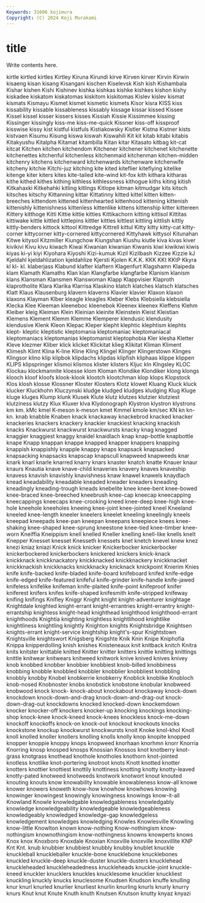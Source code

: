 ```yaml
---
Keywords: 31606 kojimura
Copyright: (C) 2024 Koji Murakami
---
```


# title

Write contents here.



 kirtle kirtled kirtles Kirtley Kiruna Kirundi kirve Kirven
kirver Kirvin Kirwin kisaeng kisan kisang Kisangani kischen Kiselevsk Kish
kish Kishambala Kishar kishen Kishi Kishinev kishka kishkas kishke kishkes
kishon kishy kiskadee kiskatom kiskatomas kiskitom kiskitomas Kislev kislev kismat
kismats Kismayu Kismet kismet kismetic kismets Kisor kisra KISS kiss
kissability kissable kissableness kissably kissage kissar kissed Kissee Kissel kissel
kisser kissers kisses Kissiah Kissie Kissimmee kissing Kissinger kissingly kiss-me
kiss-me-quick Kissner kiss-off kissproof kisswise kissy kist kistful kistfuls Kistiakowsky
Kistler Kistna Kistner kists kistvaen Kisumu Kisung kiswa kiswah Kiswahili
Kit kit kitab kitabi kitabis Kitakyushu Kitalpha Kitamat kitambilla Kitan
kitar Kitasato kitbag kit-cat kitcat Kitchen kitchen kitchendom Kitchener kitchener
kitchenet kitchenette kitchenettes kitchenful kitchenless kitchenmaid kitchenman kitchen-midden kitchenry kitchens
kitchenward kitchenwards kitchenware kitchenwife kitcheny kitchie Kitchi-juz kitching kite kited
kiteflier kiteflying kitelike kitenge kiter kiters kites kite-tailed kite-wind kit-fox
kith kithara kitharas kithe kithed kithes kithing kithless kithlessness kithogue
kiths kiting kitish Kitkahaxki Kitkehahki kitling kitlings Kitlope kitman kitmudgar
kits kitsch kitsches kitschy Kittanning kittar Kittatinny kitted kittel kitten
kitten-breeches kittendom kittened kittenhearted kittenhood kittening kittenish kittenishly kittenishness kittenless
kittenlike kittens kittenship kitter kittereen Kittery kitthoge Kitti Kittie kittie
kitties Kittikachorn kitting kittisol Kittitas kittiwake kittle kittled kittlepins kittler
kittles kittlest kittling kittlish kittly kittly-benders kittock kittool Kittredge Kittrell
kittul Kitty kitty kitty-cat kitty-corner kittycorner kitty-cornered kittycornered Kittyhawk kittysol
Kitunahan Kitwe kitysol Kitzmiller Kiungchow Kiungshan Kiushu kiutle kiva kivas
kiver kivikivi Kivu kivu kiwach Kiwai Kiwanian kiwanian Kiwanis kiwi
kiwikiwi kiwis kiyas ki-yi kiyi Kiyohara Kiyoshi Kizi-kumuk Kizil Kizilbash
Kizzee Kizzie kJ Kjeldahl kjeldahlization kjeldahlize Kjersti Kjolen K.K.K. KKK
KKt KKtP Kkyra kl kl- kl. klaberjass Klabund klafter klaftern
Klagenfurt Klagshamn Klaipeda klam Klamath Klamaths Klan klan Klangfarbe klangfarbe
Klanism klanism klans Klansman Klansmen Klanswoman Klapp Klappvisier Klaproth klaprotholite
Klara Klarika Klarrisa Klaskino klatch klatches klatsch klatsches Klatt Klaus
Klausenburg klavern klaverns Klavier klavier Klaxon klaxon klaxons Klayman Klber
kleagle kleagles Kleber Klebs Klebsiella klebsiella Klecka Klee Kleeman kleeneboc
kleenebok Kleenex kleenex Kleffens Klehm Kleiber kleig Kleiman Klein Kleinian
kleinite Kleinstein Kleist Kleistian Klemens Klement Klemm Klemme Klemperer klendusic
klendusity klendusive Klenk Kleon Klepac Kleper klepht klephtic klephtism klephts
klept- kleptic kleptistic kleptomania kleptomaniac kleptomaniacal kleptomaniacs kleptomanias kleptomanist kleptophobia
Kler klesha Kletter Kleve klezmer Kliber klick klicket Klickitat klieg
Klikitat Kliman Kliment Klimesh Klimt Klina K-line Kline Kling Klingel
Klinger Klingerstown Klinges Klingsor klino klip klipbok klipdachs klipdas klipfish
kliphaas klippe klippen KLIPS klipspringer klismoi klismos klister klisters Kljuc
kln Klngsley KLOC Klockau klockmannite kloesse klom Kloman Klondike Klondiker
klong klongs klooch kloof kloofs klook-klook klootch klootchman klop klops
Klopstock Klos klosh klosse Klossner Kloster Klosters Klotz klowet Kluang
Kluck kluck klucker Kluckhohn Kluczynski kludge kludged kludges kludging Klug
Kluge kluge kluges Klump klunk Klusek Klute klutz klutzes klutzier
klutziest klutziness klutzy Klux Kluxer klva Klydonograph Klystron klystron klystrons
km km. kMc kmel K-meson k-meson kmet Kmmel kmole km/sec
KN kn kn- kn. knab knabble Knaben knack knackaway knackebrod
knacked knacker knackeries knackers knackery knackier knackiest knacking knackish knacks
Knackwurst knackwurst knackwursts knacky knag knagged knaggier knaggiest knaggy knaidel
knaidlach knap knap-bottle knapbottle knape Knapp knappan knappe knapped knapper
knappers knapping knappish knappishly knapple knappy knaps knapsack knapsacked knapsacking
knapsacks knapscap knapscull knapweed knapweeds knar knark knarl knarle knarred
knarry knars knaster knatch knatte Knauer knaur knaurs Knautia knave
knave-child knaveries knavery knaves knaveship knavess knavish knavishly knavishness knaw
knawel knawels knaydlach knead kneadability kneadable kneaded kneader kneaders kneading
kneadingly kneading-trough kneads knebelite knee knee-bent knee-bowed knee-braced knee-breeched kneebrush
knee-cap kneecap kneecapping kneecappings kneecaps knee-crooking kneed knee-deep knee-high knee-hole
kneehole kneeholes kneeing knee-joint knee-jointed kneel Kneeland kneeled knee-length kneeler
kneelers kneelet kneeling kneelingly kneels kneepad kneepads knee-pan kneepan kneepans
kneepiece knees knee-shaking knee-shaped knee-sprung kneestone knee-tied knee-timber knee-worn Kneiffia
Kneippism knell knelled Kneller knelling knell-like knells knelt Knepper Knesset
knesset Knesseth knessets knet knetch knevel knew knez knezi kniaz
kniazi Knick knick knicker Knickerbocker knickerbocker knickerbockered knickerbockers knickered knickers
knick-knack knickknack knickknackatory knickknacked knickknackery knickknacket knickknackish knickknacks knickknacky knicknack
knickpoint Knierim Knies knife knife-backed knife-bladed knife-board knifeboard knifed knife-edge
knife-edged knife-featured knifeful knife-grinder knife-handle knife-jawed knifeless knifelike knifeman knife-plaited
knife-point knifeproof knifer kniferest knifers knifes knife-shaped knifesmith knife-stripped knifeway
knifing knifings Knifley Kniggr Knight knight knight-adventurer knightage Knightdale knighted
knight-errant knight-errantries knight-errantry knight-errantship knightess knight-head knighthead knighthood knighthood-errant knighthoods
Knightia knighting knightless knightlihood knightlike knightliness knightling knightly Knighton knights
Knightsbridge Knightsen knights-errant knight-service knightship knight's-spur Knightstown Knightsville knightswort Knigsberg
Knigshte Knik Knin Knipe Kniphofia Knippa knipperdolling knish knishes Knisteneaux
knit knitback knitch Knitra knits knitster knittable knitted Knitter knitter
knitters knittie knitting knittings knittle knitwear knitwears knitweed knitwork knive
knived knives knivey knob knobbed knobber knobbier knobbiest knob-billed knobbiness
knobbing knobble knobbled knobbler knobblier knobbliest knobbling knobbly knobby Knobel
knobkerrie knobkerry Knoblick knoblike Knobloch knob-nosed Knobnoster knobs knobstick knobstone
knobular knobweed knobwood knock knock- knock-about knockabout knockaway knock-down knockdown
knock-down-and-drag knock-down-and-drag-out knock-down-drag-out knockdowns knocked knocked-down knockemdown knocker knocker-off knockers
knocker-up knocking knockings knocking-shop knock-knee knock-kneed knock-knees knockless knock-me-down knockoff
knockoffs knock-on knock-out knockout knockouts knocks knockstone knockup knockwurst knockwursts
knoit Knoke knol-khol Knoll knoll knolled knoller knollers knolling knolls
knolly knop knopite knopped knopper knoppie knoppy knops knopweed knorhaan
knorhmn knorr Knorria Knorring knosp knosped knosps Knossian Knossos knot
knotberry knot-grass knotgrass knothead knothole knotholes knothorn knot-jointed knotless knotlike
knot-portering knotroot knots Knott knotted knotter knotters knottier knottiest knottily
knottiness knotting knotty knotty-leaved knotty-pated knotweed knotweeds knotwork knotwort knout
knouted knouting knouts know knowability knowable knowableness know-all knowe knower
knowers knoweth know-how knowhow knowhows knowing knowinger knowingest knowingly knowingness
knowings know-it-all Knowland Knowle knowledgable knowledgableness knowledgably knowledge knowledgeability knowledgeable
knowledgeableness knowledgeably knowledged knowledge-gap knowledgeless knowledgement knowledges knowledging Knowles Knowlesville
Knowling know-little Knowlton known know-nothing Know-nothingism know-nothingism knownothingism know-nothingness knowns
knowperts knows Knox knox Knoxboro Knoxdale Knoxian Knoxville knoxville knoxvillite
KNP Knt Knt. knub knubbier knubbiest knubbly knubby knublet knuckle
knuckleball knuckleballer knuckle-bone knucklebone knucklebones knuckled knuckle-deep knuckle-duster knuckle-dusters knucklehead
knuckleheaded knuckleheadedness knuckleheads knuckle-joint knuckle-kneed knuckler knucklers knuckles knucklesome knucklier
knuckliest knuckling knuckly knucks knuclesome Knudsen Knudson knuffe knulling knur
knurl knurled knurlier knurliest knurlin knurling knurls knurly knurry knurs
Knut knut Knute Knuth knuth Knutsen Knutson knutty knyaz knyazi
